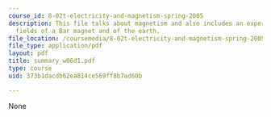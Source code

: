 ```yaml
---
course_id: 8-02t-electricity-and-magnetism-spring-2005
description: This file talks about magnetism and also includes an experiment of magnetic
  fields of a Bar magnet and of the earth.
file_location: /coursemedia/8-02t-electricity-and-magnetism-spring-2005/373b1dacdb62ea814ce569ff8b7ad60b_summary_w06d1.pdf
file_type: application/pdf
layout: pdf
title: summary_w06d1.pdf
type: course
uid: 373b1dacdb62ea814ce569ff8b7ad60b

---
```

None